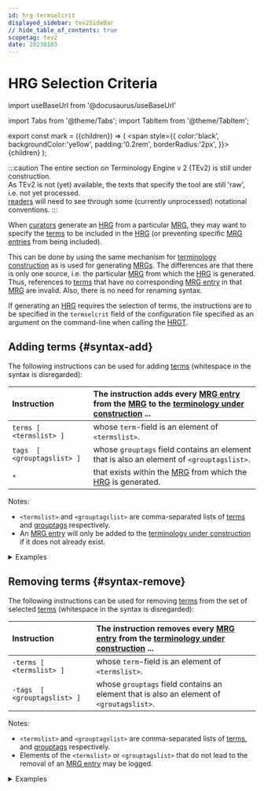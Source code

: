 ```yaml
---
id: hrg-termselcrit
displayed_sidebar: tev2SideBar
// hide_table_of_contents: true
scopetag: tev2
date: 20230103
---
```


# HRG Selection Criteria

import useBaseUrl from '@docusaurus/useBaseUrl'

import Tabs from '@theme/Tabs';
import TabItem from '@theme/TabItem';

<!-- Use 'Mark' as an HTML tag, e.g. <mark>text to mark</Mark?-->
export const mark = ({children}) => (
  <span style={{ color:'black', backgroundColor:'yellow', padding:'0.2rem', borderRadius:'2px', }}>
    {children}
  </span> );

:::caution
The entire section on Terminology Engine v 2 (TEv2) is still under construction.<br/>
As TEv2 is not (yet) available, the texts that specify the tool are still 'raw', i.e. not yet processed.<br/>[readers](@) will need to see through some (currently unprocessed) notational conventions.
:::

When [curators](@) generate an [HRG](@) from a particular [MRG](@), they may want to specify the [terms](@) to be included in the [HRG](@) (or preventing specific [MRG entries](@) from being included).

This can be done by using the same mechanism for [terminology construction](/docs/tev2/spec-tools/terminology-construction) as is used for generating [MRGs](@). The differences are that there is only one source, i.e. the particular [MRG](@) from which the [HRG](@) is generated. Thus, references to [terms](@) that have no corresponding [MRG entry](@) in that [MRG](@) are invalid. Also, there is no need for renaming syntax.



If generating an [HRG](@) requires the selection of terms, the instructions are to be specified in the `termselcrit` field of the configuration file specified as an argument on the command-line when calling the [HRGT](@).

## Adding terms {#syntax-add}

The following instructions can be used for adding [terms](@) (whitespace in the syntax is disregarded):

| Instruction                | The instruction adds every [MRG entry](@) from the [MRG](@) to the [terminology under construction](@) ... |
| :------------------------- | :--------------------------------------------------------------------- |
| `terms [ <termslist> ]`    | whose `term`-field is an element of `<termslist>`. |
| `tags  [ <grouptagslist> ]`| whose `grouptags` field contains an element that is also an element of `<grouptagslist>`. |
| `*`                        | that exists within the [MRG](@) from which the [HRG](@) is generated. |

Notes:
- `<termslist>` and `<grouptagslist>` are comma-separated lists of [terms](@) and [grouptags](@) respectively.
- An [MRG entry](@) will only be added to the [terminology under construction](@) if it does not already exist.

<details>
<summary>Examples</summary>

| Instruction | What it does when processed |
| :---------- | :---------- |
| `terms[party]` | finds the [MRG entry](@) associated with the [term](@) `party`, and adds it to the selected set of [terms](@). |
| `tags[management,governance]` | finds the [MRG entries](@) associated with the [terms](@) `management` and `governance`, and adds them to the selected set of [terms](@). |
| `*` | selects all [terms](@) from the [MRG](@), and adds them to the selected set of [terms](@). |

</details>

## Removing terms {#syntax-remove}

The following instructions can be used for removing [terms](@) from the set of selected [terms](@) (whitespace in the syntax is disregarded):

| Instruction   | The instruction removes every [MRG entry](@) from the [terminology under construction](@) ... |
| :------------------------- | :--------------------------------------------------------------------- |
| `-terms [ <termslist> ]` | whose `term`-field is an element of `<termslist>`. |
| `-tags  [ <grouptagslist> ]` | whose `grouptags` field contains an element that is also an element of `<groutagslist>`. |

Notes:
- `<termslist>` and `<grouptagslist>` are comma-separated lists of [terms](@), and [grouptags](@) respectively.
- Elements of the `<termslist>` or `<grouptagslist>` that do not lead to the removal of an [MRG entry](@) may be logged.

<details>
<summary>Examples</summary>

| Instruction | What it does when processed |
| :---------- | :---------- |
| `-terms[party, actor]` | removes the [MRG entries](@) that have either `party` or `actor` in its `term` field. |
| `-tags[management]` | removes all [MRG entries](@) that have a [grouptag](@) `management`.  |

</details>
